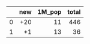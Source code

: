 |    |   new |   1M_pop |   total |
|---:|------:|---------:|--------:|
|  0 |   +20 |       11 |     446 |
|  1 |    +1 |       13 |      36 |